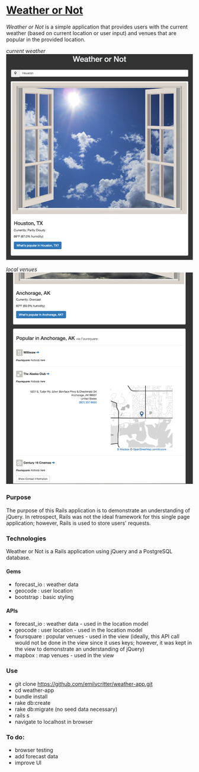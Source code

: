 # [Weather or Not](http://emilycritter-weather.herokuapp.com/)

*Weather or Not* is a simple application that provides users with the current weather (based on current location or user input) and venues that are popular in the provided location.

*current weather*
![landing_page](/screenshots/landing.png?raw=true)

*local venues*
![landing_page](/screenshots/foursquare.png?raw=true)

### Purpose
The purpose of this Rails application is to demonstrate an understanding of jQuery.
In retrospect, Rails was not the ideal framework for this single page application; however, Rails is used to store users' requests.

### Technologies
Weather or Not is a Rails application using jQuery and a PostgreSQL database.
#### Gems
* forecast_io : weather data
* geocode : user location
* bootstrap : basic styling


#### APIs
* forecast_io : weather data - used in the location model
* geocode : user location - used in the location model
* foursquare : popular venues - used in the view (ideally, this API call would not be done in the view since it uses keys; however, it was kept in the view to demonstrate an understanding of jQuery)
* mapbox : map venues - used in the view

### Use
* git clone https://github.com/emilycritter/weather-app.git
* cd weather-app
* bundle install
* rake db:create
* rake db:migrate
(no seed data necessary)
* rails s
* navigate to localhost in browser

### To do:
* browser testing
* add forecast data
* improve UI
